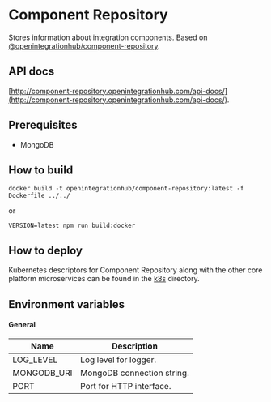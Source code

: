 # Component Repository
Stores information about integration components. Based on [@openintegrationhub/component-repository](../../lib/component-repository).

## API docs
[http://component-repository.openintegrationhub.com/api-docs/](http://component-repository.openintegrationhub.com/api-docs/).

## Prerequisites
- MongoDB

## How to build
```
docker build -t openintegrationhub/component-repository:latest -f Dockerfile ../../
```
or
```
VERSION=latest npm run build:docker
```

## How to deploy
Kubernetes descriptors for Component Repository along with the other core platform microservices can be found in the [k8s](./k8s) directory.

## Environment variables

#### General
| Name | Description |
| --- | --- |
| LOG_LEVEL | Log level for logger. |
| MONGODB_URI | MongoDB connection string. |
| PORT | Port for HTTP interface. |
